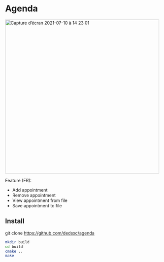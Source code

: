 # Agenda 

<img width="500" alt="Capture d’écran 2021-07-10 à 14 23 01" src="https://user-images.githubusercontent.com/29778811/125155477-6a4b7a80-e18a-11eb-8544-a9923450b82c.png">


Feature (FR):
- Add appointment
- Remove appointment
- View appointment from file
- Save appointment to file

## Install

git clone https://github.com/dedsxc/agenda

```sh
mkdir build 
cd build
cmake ..
make
```
